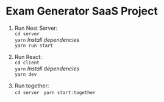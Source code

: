 # Exam Generator SaaS Project

1. Run Nest Server:  
  `cd server`  
  `yarn`   *Install dependencies*  
  `yarn run start`  

2. Run React:  
  `cd client`  
  `yarn`  *Install dependencies*  
  `yarn dev`

3. Run together:  
   `cd server`
  ` yarn start:together`